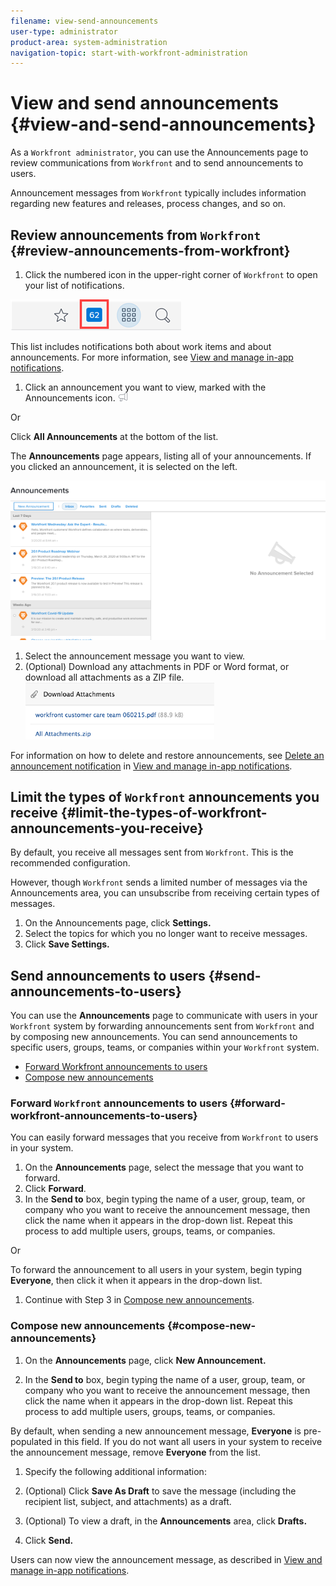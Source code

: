 ```yaml
---
filename: view-send-announcements
user-type: administrator
product-area: system-administration
navigation-topic: start-with-workfront-administration
---
```





# View and send announcements {#view-and-send-announcements}

As a `Workfront administrator`, you can use the Announcements page to review communications from `Workfront` and to send announcements to users. 


Announcement messages from `Workfront` typically includes information regarding new features and releases,&nbsp;process changes, and so on.


## Review announcements from `Workfront` {#review-announcements-from-workfront}




1.  Click the numbered icon in the upper-right corner of `Workfront` to open your list of notifications.


   ![](assets/click-numbered-icon-nwe.png)




   This list includes notifications both about work items and about announcements. For more information, see [View and manage in-app notifications](view-and-manage-in-app-notifications.md).

1.  Click an announcement you want to view, marked with the Announcements icon. ![](assets/announcement.png)




   Or


   Click **All Announcements** at the bottom of the list.


   The **Announcements** page appears, listing all of your announcements. If you clicked an announcement, it is selected on the left. 


   ![](assets/announcements-area-nwe-600x303.png)



1. Select the announcement message you want to view.
1. (Optional) Download any attachments in PDF or Word format, or download all attachments as a ZIP file.  
   ![](assets/5.png)




For information on how to delete and restore announcements, see [Delete an announcement notification](view-and-manage-in-app-notifications.md#deleting-notifications) in [View and manage in-app notifications](view-and-manage-in-app-notifications.md).&nbsp;


## Limit the types of `Workfront` announcements you receive {#limit-the-types-of-workfront-announcements-you-receive}

By default, you receive all messages sent from `Workfront`. This is the recommended configuration.


However, though `Workfront` sends a limited number of&nbsp;messages via the Announcements area, you can unsubscribe from receiving&nbsp;certain types of messages.



1.  On the Announcements&nbsp;page, click **Settings.**
1. Select the topics for which you no longer want to receive messages.
1. Click **Save Settings.**




## Send announcements&nbsp;to users {#send-announcements-to-users}

You can use the **Announcements** page to communicate with users in your `Workfront` system by forwarding announcements sent from `Workfront` and by composing new announcements. You can send announcements to specific users, groups, teams, or companies within your `Workfront` system.



* [Forward Workfront announcements to users](#forwarding-announcements-to-users) 
* [Compose new announcements](#composing-new-announcements) 




### Forward `Workfront` announcements to users {#forward-workfront-announcements-to-users}

You can easily forward messages that you receive from `Workfront` to users in your system.



1. On the **Announcements** page, select the message that you want to forward.
1. Click **Forward**.&nbsp;
1.  In the **Send to** box,&nbsp;begin typing the name of a user, group, team, or company who you want to receive the announcement message, then click the name when it appears in the drop-down list. Repeat this process to add multiple users, groups, teams, or companies.  



   Or


   To forward the announcement to all users in your system, begin typing **Everyone**, then click it when it appears in the drop-down list.&nbsp;

1. Continue with Step 3&nbsp;in [Compose new announcements](#composing-new-announcements).




### Compose new announcements {#compose-new-announcements}




1. On the **Announcements** page, click **New Announcement.**

1.  In&nbsp;the **Send to** box,&nbsp;begin typing the name of a user, group, team, or company who you want to receive the announcement message, then click the name when it appears in the drop-down list. Repeat this process to add multiple users, groups, teams, or companies.  



   By default,&nbsp;when sending a&nbsp;new announcement&nbsp;message, **Everyone** is pre-populated in this field. If&nbsp;you do not want all users in your system to receive the announcement message, remove **Everyone** from the list.

1.  Specify the following additional&nbsp;information:


1. (Optional) Click **Save As Draft**&nbsp;to save the message (including the recipient list, subject, and attachments)&nbsp;as a draft.  

1. (Optional) To view a draft, in the **Announcements** area, click&nbsp;**Drafts.&nbsp;**

1.  Click **Send.**  



   Users can now view the announcement message, as described in [View and manage in-app notifications](view-and-manage-in-app-notifications.md).



